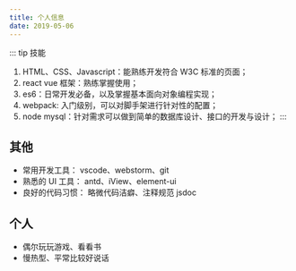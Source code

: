 ```yaml
---
title: 个人信息
date: 2019-05-06
---
```


::: tip 技能

1. HTML、CSS、Javascript：能熟练开发符合 W3C 标准的页面；<br>
2. react vue 框架：熟练掌握使用；<br>
3. es6：日常开发必备，以及掌握基本面向对象编程实现；
4. webpack: 入门级别，可以对脚手架进行针对性的配置；
5. node mysql：针对需求可以做到简单的数据库设计、接口的开发与设计；
   :::

## 其他

- 常用开发工具： vscode、webstorm、git
- 熟悉的 UI 工具： antd、iView、element-ui
- 良好的代码习惯： 略微代码洁癖、注释规范 jsdoc

## 个人

- 偶尔玩玩游戏、看看书
- 慢热型、平常比较好说话
